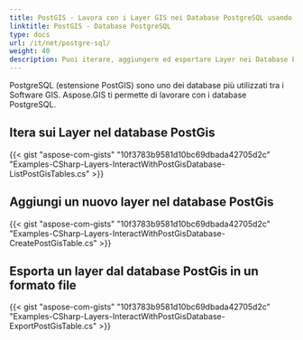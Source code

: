 ```yaml
---
title: PostGIS - Lavora con i Layer GIS nei Database PostgreSQL usando C#
linktitle: PostGIS - Database PostgreSQL
type: docs
url: /it/net/postgre-sql/
weight: 40
description: Puoi iterare, aggiungere ed esportare Layer nei Database PostGIS PostgreSQL utilizzando la Libreria GIS C#.
---
```


PostgreSQL (estensione PostGIS) sono uno dei database più utilizzati tra i Software GIS. Aspose.GIS ti permette di lavorare con i database PostgreSQL.

## **Itera sui Layer nel database PostGis**
{{< gist "aspose-com-gists" "10f3783b9581d10bc69dbada42705d2c" "Examples-CSharp-Layers-InteractWithPostGisDatabase-ListPostGisTables.cs" >}}
## **Aggiungi un nuovo layer nel database PostGis**
{{< gist "aspose-com-gists" "10f3783b9581d10bc69dbada42705d2c" "Examples-CSharp-Layers-InteractWithPostGisDatabase-CreatePostGisTable.cs" >}}
## **Esporta un layer dal database PostGis in un formato file**
{{< gist "aspose-com-gists" "10f3783b9581d10bc69dbada42705d2c" "Examples-CSharp-Layers-InteractWithPostGisDatabase-ExportPostGisTable.cs" >}}
